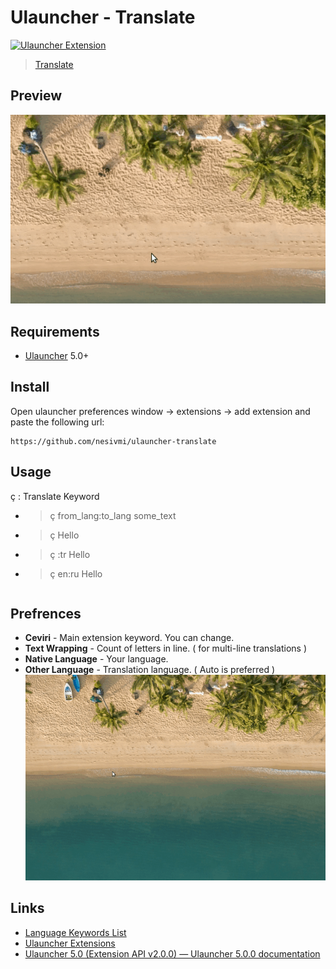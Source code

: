 # Ulauncher - Translate

[![Ulauncher Extension](https://img.shields.io/badge/Ulauncher-Extension-green.svg)](https://github.com/nesivmi/ulauncher-translate)

> [Translate](https://github.com/nesivmi/ulauncher-translate)

## Preview

![Preview](prev.gif)

## Requirements

* [Ulauncher](https://github.com/Ulauncher/Ulauncher) 5.0+

## Install

Open ulauncher preferences window -> extensions -> add extension and paste the following url:

```
https://github.com/nesivmi/ulauncher-translate
```

## Usage

ç : Translate Keyword
* > ç  from_lang:to_lang  some_text
* > ç Hello
* > ç :tr Hello
* > ç en:ru Hello
```
```
## Prefrences

* **Ceviri** - Main extension keyword. You can change.
* **Text Wrapping** - Count of letters in line. ( for multi-line translations )
* **Native Language** - Your language.
* **Other Language** - Translation language. ( Auto is preferred )
![Preferences](prefs.gif)

## Links

* [Language Keywords List](https://cloud.google.com/translate/docs/languages)
* [Ulauncher Extensions](https://ext.ulauncher.io/)
* [Ulauncher 5.0 (Extension API v2.0.0) — Ulauncher 5.0.0 documentation](http://docs.ulauncher.io/en/latest/)
